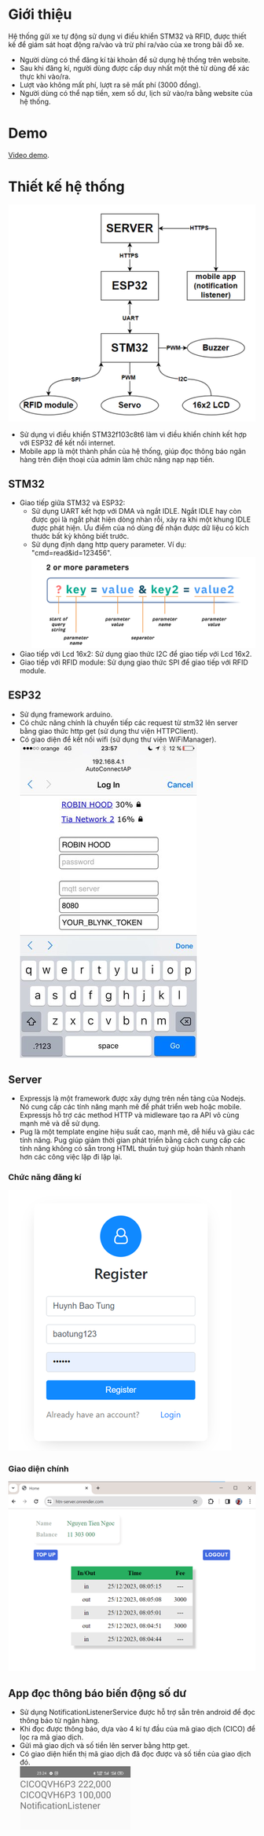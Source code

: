 # Giới thiệu
Hệ thống gửi xe tự động sử dụng vi điều khiển STM32 và RFID, được thiết kế để giám sát hoạt động ra/vào và trừ phí ra/vào của xe trong bãi đỗ xe.
- Người dùng có thể đăng kí tài khoản để sử dụng hệ thống trên website.
- Sau khi đăng kí, người dùng được cấp duy nhất một thẻ từ dùng để xác thực khi vào/ra.
- Lượt vào không mất phí, lượt ra sẽ mất phí (3000 đồng).
- Người dùng có thể nạp tiền, xem số dư, lịch sử vào/ra bằng website của hệ thống.
# Demo
[Video demo](https://youtu.be/E9b4xb-xqo0).
# Thiết kế hệ thống
![](/images/so_do_he_thong.png)
- Sử dụng vi điều khiển STM32f103c8t6 làm vi điều khiển chính kết hợp với ESP32 để kết nối internet.
- Mobile app là một thành phần của hệ thống, giúp đọc thông báo ngân hàng trên điện thoại của admin làm chức năng nạp nạp tiền.
## STM32
- Giao tiếp giữa STM32 và ESP32:
    - Sử dụng UART kết hợp với DMA và ngắt IDLE. Ngắt IDLE hay còn được gọi là ngắt phát hiện dòng nhàn rỗi, xảy ra khi một khung IDLE được phát hiện. Ưu điểm của nó dùng để nhận được dữ liệu có kích thước bất kỳ không biết trước.
    - Sử dụng định dạng http query parameter. Ví dụ: "cmd=read&id=123456".
![](/images/query_parameter.png)
- Giao tiếp với Lcd 16x2: Sử dụng giao thức I2C để giao tiếp với Lcd 16x2.
- Giao tiếp với RFID module: Sử dụng giao thức SPI để giao tiếp với RFID module.
## ESP32
- Sử dụng framework arduino.
- Có chức năng chính là chuyển tiếp các request từ stm32 lên server bằng giao thức http get (sử dụng thư viện HTTPClient).
- Có giao diện để kết nối wifi (sử dụng thư viện WiFiManager).\
 ![idk2](/images/Wifi2.jfif)
## Server
- Expressjs là một framework được xây dựng trên nền tảng của Nodejs. Nó cung cấp các tính năng mạnh mẽ để phát triển web hoặc mobile. Expressjs hỗ trợ các method HTTP và midleware tạo ra API vô cùng mạnh mẽ và dễ sử dụng.
- Pug là một template engine hiệu suất cao, mạnh mẽ, dễ hiểu và giàu các tính năng. Pug giúp giảm thời gian phát triển bằng cách cung cấp các tính năng không có sẵn trong HTML thuần tuý giúp hoàn thành nhanh hơn các công việc lặp đi lặp lại.
### Chức năng đăng kí
![](/images/dang_ki.png)
### Giao diện chính
![](/images/giao_dien_chinh.png)
## App đọc thông báo biến động số dư
- Sử dụng NotificationListenerService được hỗ trợ sẵn trên android để đọc thông báo từ ngân hàng.
- Khi đọc được thông báo, dựa vào 4 kí tự đầu của mã giao dịch (CICO) để lọc ra mã giao dịch.
- Gửi mã giao dịch và số tiền lên server bằng http get.
- Có giao diện hiển thị mã giao dịch đã đọc được và số tiền của giao dịch đó.\
 ![](images/doc_thong_bao.jpg)